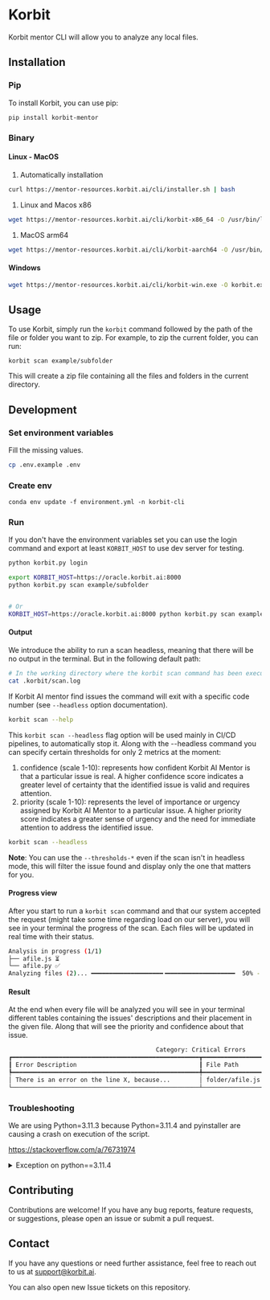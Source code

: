 # Korbit

Korbit mentor CLI will allow you to analyze any local files.

## Installation

### Pip

To install Korbit, you can use pip:

```
pip install korbit-mentor
```

### Binary

#### Linux - MacOS

1. Automatically installation

```sh
curl https://mentor-resources.korbit.ai/cli/installer.sh | bash
```

1. Linux and Macos x86

```sh
wget https://mentor-resources.korbit.ai/cli/korbit-x86_64 -O /usr/bin/local/korbit
```

1. MacOS arm64

```sh
wget https://mentor-resources.korbit.ai/cli/korbit-aarch64 -O /usr/bin/local/korbit
```

#### Windows

```sh
wget https://mentor-resources.korbit.ai/cli/korbit-win.exe -O korbit.exe
```

## Usage

To use Korbit, simply run the `korbit` command followed by the path of the file or folder you want to zip. For example, to zip the current folder, you can run:

```
korbit scan example/subfolder
```

This will create a zip file containing all the files and folders in the current directory.

## Development

### Set environment variables

Fill the missing values.

```sh
cp .env.example .env
```

### Create env

```
conda env update -f environment.yml -n korbit-cli
```

### Run

If you don't have the environment variables set you can use the login command and export at least `KORBIT_HOST` to use dev server for testing.

```sh
python korbit.py login

export KORBIT_HOST=https://oracle.korbit.ai:8000
python korbit.py scan example/subfolder


# Or
KORBIT_HOST=https://oracle.korbit.ai:8000 python korbit.py scan example/subfolder
```

#### Output

We introduce the ability to run a scan headless, meaning that there will be no output in the terminal. But in the following default path:

```sh
# In the working directory where the korbit scan command has been executed.
cat .korbit/scan.log
```

If Korbit AI mentor find issues the command will exit with a specific code number (see `--headless` option documentation).

```sh
korbit scan --help
```

This `korbit scan --headless` flag option will be used mainly in CI/CD pipelines, to automatically stop it.
Along with the --headless command you can specify certain thresholds for only 2 metrics at the moment:

1. confidence (scale 1-10): represents how confident Korbit AI Mentor is that a particular issue is real. A higher confidence score indicates a greater level of certainty that the identified issue is valid and requires attention.
1. priority (scale 1-10): represents the level of importance or urgency assigned by Korbit AI Mentor to a particular issue. A higher priority score indicates a greater sense of urgency and the need for immediate attention to address the identified issue.

```sh
korbit scan --headless
```

**Note**: You can use the `--thresholds-*` even if the scan isn't in headless mode, this will filter the issue found and display only the one that matters for you.

#### Progress view

After you start to run a `korbit scan` command and that our system accepted the request (might take some time regarding load on our server), you will see in your terminal the progress of the scan. Each files will be updated in real time with their status.

```sh
Analysis in progress (1/1)
├── afile.js ⏳
└── afile.py ✅
Analyzing files (2)... ━━━━━━━━━━━━━━━━━━━━╺━━━━━━━━━━━━━━━━━━━  50% -:--:--
```

#### Result

At the end when every file will be analyzed you will see in your terminal different tables containing the issues' descriptions and their placement in the given file. Along that will see the priority and confidence about that issue.

```sh
                                         Category: Critical Errors
┏━━━━━━━━━━━━━━━━━━━━━━━━━━━━━━━━━━━━━━━━━━━━━━━━━━━━┳━━━━━━━━━━━━━━━━━━━━━━━━━━━━┳━━━━━━━━━━━━┳━━━━━━━━━━┓
┃ Error Description                                  ┃ File Path                  ┃ Confidence ┃ Priority ┃
┡━━━━━━━━━━━━━━━━━━━━━━━━━━━━━━━━━━━━━━━━━━━━━━━━━━━━╇━━━━━━━━━━━━━━━━━━━━━━━━━━━━╇━━━━━━━━━━━━╇━━━━━━━━━━┩
│ There is an error on the line X, because...        │ folder/afile.js            │ 10         │ 9        │
└────────────────────────────────────────────────────┴────────────────────────────┴────────────┴──────────┘
```

### Troubleshooting

We are using Python=3.11.3 because Python=3.11.4 and pyinstaller are causing a crash on execution of the script.

https://stackoverflow.com/a/76731974

<details>
<summary>Exception on python==3.11.4</summary>

```
❯ dist/korbit example/subfolder
[8650] Module object for pyimod02_importers is NULL!
Traceback (most recent call last):
  File "PyInstaller/loader/pyimod02_importers.py", line 22, in <module>
  File "pathlib.py", line 14, in <module>
  File "urllib/parse.py", line 40, in <module>
ModuleNotFoundError: No module named 'ipaddress'
Traceback (most recent call last):
  File "PyInstaller/loader/pyiboot01_bootstrap.py", line 17, in <module>
ModuleNotFoundError: No module named 'pyimod02_importers'
[8650] Failed to execute script 'pyiboot01_bootstrap' due to unhandled exception!
```

</details>

## Contributing

Contributions are welcome! If you have any bug reports, feature requests, or suggestions, please open an issue or submit a pull request.

## Contact

If you have any questions or need further assistance, feel free to reach out to us at [support@korbit.ai](mailto:support@korbit.ai).

You can also open new Issue tickets on this repository.
